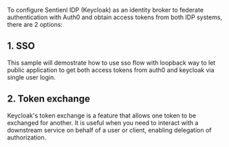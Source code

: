 To configure Sentienl IDP (Keycloak) as an identity broker to federate authentication with Auth0 and obtain access tokens from both IDP systems, there are 2 options:
## 1. SSO
This sample will demostrate how to use sso flow with loopback way to let public application to get both access tokens from auth0 and keycloak via single user login.

## 2. Token exchange
Keycloak's token exchange is a feature that allows one token to be exchanged for another. It is useful when you need to interact with a downstream service on behalf of a user or client, enabling delegation of authorization.


